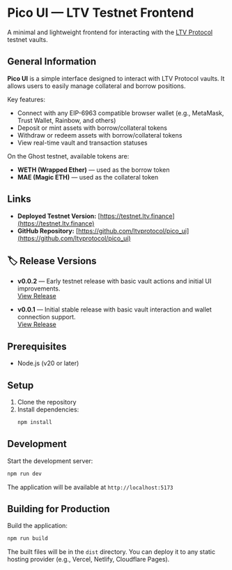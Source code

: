 # Pico UI — LTV Testnet Frontend

A minimal and lightweight frontend for interacting with the [LTV Protocol](https://ltv.finance) testnet vaults.

## General Information

**Pico UI** is a simple interface designed to interact with LTV Protocol vaults. It allows users to easily manage collateral and borrow positions.

Key features:

- Connect with any EIP-6963 compatible browser wallet (e.g., MetaMask, Trust Wallet, Rainbow, and others)
- Deposit or mint assets with borrow/collateral tokens
- Withdraw or redeem assets with borrow/collateral tokens
- View real-time vault and transaction statuses

On the Ghost testnet, available tokens are:

- **WETH (Wrapped Ether)** — used as the borrow token
- **MAE (Magic ETH)** — used as the collateral token

## Links

- **Deployed Testnet Version:** [https://testnet.ltv.finance](https://testnet.ltv.finance)
- **GitHub Repository:** [https://github.com/ltvprotocol/pico_ui](https://github.com/ltvprotocol/pico_ui)

## 🏷️ Release Versions

- **v0.0.2** — Early testnet release with basic vault actions and initial UI improvements.  
  [View Release](https://github.com/ltvprotocol/pico_ui/releases/tag/v0.0.2)

- **v0.0.1** — Initial stable release with basic vault interaction and wallet connection support.  
  [View Release](https://github.com/ltvprotocol/pico_ui/releases/tag/v0.0.1)

## Prerequisites

- Node.js (v20 or later)

## Setup

1. Clone the repository
2. Install dependencies:
   ```bash
   npm install
   ```

## Development

Start the development server:
```bash
npm run dev
```

The application will be available at `http://localhost:5173`

## Building for Production

Build the application:
```bash
npm run build
```

The built files will be in the `dist` directory.
You can deploy it to any static hosting provider (e.g., Vercel, Netlify, Cloudflare Pages).